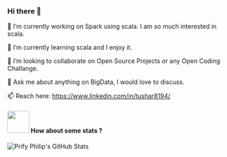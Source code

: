  ### Hi there 👋


 🔭 I’m currently working on Spark using scala. I am so much interested in scala.

🌱 I’m currently learning scala and I enjoy it.

👯 I’m looking to collaborate on Open Source Projects or any Open Coding Challange.

💬 Ask me about anything on BigData, I would love to discuss.

📫 Reach here:  https://www.linkedin.com/in/tushar8194/


#### <img src="https://media.giphy.com/media/VgCDAzcKvsR6OM0uWg/giphy.gif" width="50"> How about some stats ?



![Prify Philip's GitHub Stats](https://github-readme-stats.vercel.app/api?username=tushar8194&hide=["stars"]&show_icons=true)
